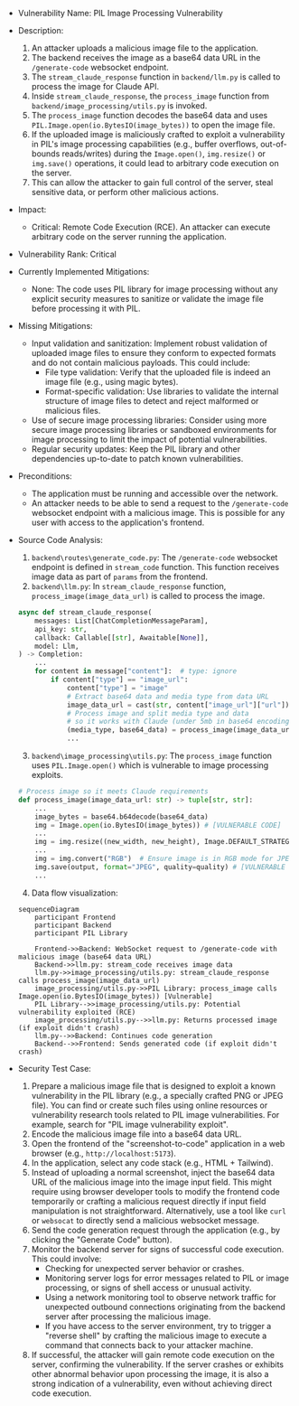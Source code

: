 - Vulnerability Name: PIL Image Processing Vulnerability

- Description:
    1. An attacker uploads a malicious image file to the application.
    2. The backend receives the image as a base64 data URL in the `/generate-code` websocket endpoint.
    3. The `stream_claude_response` function in `backend/llm.py` is called to process the image for Claude API.
    4. Inside `stream_claude_response`, the `process_image` function from `backend/image_processing/utils.py` is invoked.
    5. The `process_image` function decodes the base64 data and uses `PIL.Image.open(io.BytesIO(image_bytes))` to open the image file.
    6. If the uploaded image is maliciously crafted to exploit a vulnerability in PIL's image processing capabilities (e.g., buffer overflows, out-of-bounds reads/writes) during the `Image.open()`, `img.resize()` or `img.save()` operations, it could lead to arbitrary code execution on the server.
    7. This can allow the attacker to gain full control of the server, steal sensitive data, or perform other malicious actions.

- Impact:
    - Critical: Remote Code Execution (RCE). An attacker can execute arbitrary code on the server running the application.

- Vulnerability Rank: Critical

- Currently Implemented Mitigations:
    - None: The code uses PIL library for image processing without any explicit security measures to sanitize or validate the image file before processing it with PIL.

- Missing Mitigations:
    - Input validation and sanitization: Implement robust validation of uploaded image files to ensure they conform to expected formats and do not contain malicious payloads. This could include:
        - File type validation: Verify that the uploaded file is indeed an image file (e.g., using magic bytes).
        - Format-specific validation: Use libraries to validate the internal structure of image files to detect and reject malformed or malicious files.
    - Use of secure image processing libraries: Consider using more secure image processing libraries or sandboxed environments for image processing to limit the impact of potential vulnerabilities.
    - Regular security updates: Keep the PIL library and other dependencies up-to-date to patch known vulnerabilities.

- Preconditions:
    - The application must be running and accessible over the network.
    - An attacker needs to be able to send a request to the `/generate-code` websocket endpoint with a malicious image. This is possible for any user with access to the application's frontend.

- Source Code Analysis:
    1. `backend\routes\generate_code.py`: The `/generate-code` websocket endpoint is defined in `stream_code` function. This function receives image data as part of `params` from the frontend.
    2. `backend\llm.py`: In `stream_claude_response` function, `process_image(image_data_url)` is called to process the image.
    ```python
    async def stream_claude_response(
        messages: List[ChatCompletionMessageParam],
        api_key: str,
        callback: Callable[[str], Awaitable[None]],
        model: Llm,
    ) -> Completion:
        ...
        for content in message["content"]:  # type: ignore
            if content["type"] == "image_url":
                content["type"] = "image"
                # Extract base64 data and media type from data URL
                image_data_url = cast(str, content["image_url"]["url"])
                # Process image and split media type and data
                # so it works with Claude (under 5mb in base64 encoding)
                (media_type, base64_data) = process_image(image_data_url) # [VULNERABLE CODE]
                ...
    ```
    3. `backend\image_processing\utils.py`: The `process_image` function uses `PIL.Image.open()` which is vulnerable to image processing exploits.
    ```python
    # Process image so it meets Claude requirements
    def process_image(image_data_url: str) -> tuple[str, str]:
        ...
        image_bytes = base64.b64decode(base64_data)
        img = Image.open(io.BytesIO(image_bytes)) # [VULNERABLE CODE]
        ...
        img = img.resize((new_width, new_height), Image.DEFAULT_STRATEGY) # [VULNERABLE CODE]
        ...
        img = img.convert("RGB")  # Ensure image is in RGB mode for JPEG conversion
        img.save(output, format="JPEG", quality=quality) # [VULNERABLE CODE]
        ...
    ```
    4. Data flow visualization:
    ```mermaid
    sequenceDiagram
        participant Frontend
        participant Backend
        participant PIL Library

        Frontend->>Backend: WebSocket request to /generate-code with malicious image (base64 data URL)
        Backend->>llm.py: stream_code receives image data
        llm.py->>image_processing/utils.py: stream_claude_response calls process_image(image_data_url)
        image_processing/utils.py->>PIL Library: process_image calls Image.open(io.BytesIO(image_bytes)) [Vulnerable]
        PIL Library-->>image_processing/utils.py: Potential vulnerability exploited (RCE)
        image_processing/utils.py-->>llm.py: Returns processed image (if exploit didn't crash)
        llm.py-->>Backend: Continues code generation
        Backend-->>Frontend: Sends generated code (if exploit didn't crash)
    ```

- Security Test Case:
    1. Prepare a malicious image file that is designed to exploit a known vulnerability in the PIL library (e.g., a specially crafted PNG or JPEG file). You can find or create such files using online resources or vulnerability research tools related to PIL image vulnerabilities. For example, search for "PIL image vulnerability exploit".
    2. Encode the malicious image file into a base64 data URL.
    3. Open the frontend of the "screenshot-to-code" application in a web browser (e.g., `http://localhost:5173`).
    4. In the application, select any code stack (e.g., HTML + Tailwind).
    5. Instead of uploading a normal screenshot, inject the base64 data URL of the malicious image into the image input field. This might require using browser developer tools to modify the frontend code temporarily or crafting a malicious request directly if input field manipulation is not straightforward. Alternatively, use a tool like `curl` or `websocat` to directly send a malicious websocket message.
    6. Send the code generation request through the application (e.g., by clicking the "Generate Code" button).
    7. Monitor the backend server for signs of successful code execution. This could involve:
        - Checking for unexpected server behavior or crashes.
        - Monitoring server logs for error messages related to PIL or image processing, or signs of shell access or unusual activity.
        - Using a network monitoring tool to observe network traffic for unexpected outbound connections originating from the backend server after processing the malicious image.
        - If you have access to the server environment, try to trigger a "reverse shell" by crafting the malicious image to execute a command that connects back to your attacker machine.
    8. If successful, the attacker will gain remote code execution on the server, confirming the vulnerability. If the server crashes or exhibits other abnormal behavior upon processing the image, it is also a strong indication of a vulnerability, even without achieving direct code execution.
